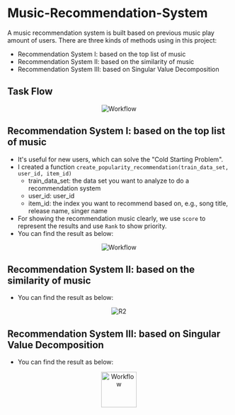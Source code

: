 # Music-Recommendation-System
A music recommendation system is built based on previous music play amount of users. There are three kinds of methods using in this project:

- Recommendation System Ⅰ: based on the top list of music
- Recommendation System Ⅱ: based on the similarity of music
- Recommendation System Ⅲ: based on Singular Value Decomposition


## Task Flow
<div align="center">
<img src="https://github.com/JimengShi/Music-Recommendation-System/blob/master/images/Flow.png" alt="Workflow" >
</div>


## Recommendation System Ⅰ: based on the top list of music
- It's useful for new users, which can solve the "Cold Starting Problem".
- I created a function `create_popularity_recommendation(train_data_set, user_id, item_id)`
  - train_data_set: the data set you want to analyze to do a recommendation system
  - user_id: user_id
  - item_id: the index you want to recommend based on, e.g., song title, release name, singer name
- For showing the recommendation music clearly, we use `score` to represent the results and use `Rank` to show priority.
- You can find the result as below:

<div align="center">
<img src="https://github.com/JimengShi/Music-Recommendation-System/blob/master/images/Recommendation%201.png" alt="Workflow" >
</div>


## Recommendation System Ⅱ: based on the similarity of music

- You can find the result as below:

<div align="center">
<img src="https://github.com/JimengShi/Music-Recommendation-System/blob/master/images/Recommendation%202.png" alt="R2" >
</div>


## Recommendation System Ⅲ: based on Singular Value Decomposition

- You can find the result as below:

<div align="center">
<img src="https://github.com/JimengShi/Music-Recommendation-System/blob/master/images/Recommendation%203.png" height=80 alt="Workflow" >
</div>
